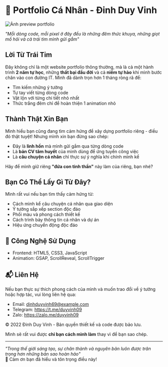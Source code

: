 # 💖 Portfolio Cá Nhân - Đinh Duy Vinh

![Ảnh preview portfolio](https://github.com/user-attachments/assets/8d57f4ae-0d43-4721-a4b1-42f7af2e11f5)

*"Mỗi dòng code, mỗi pixel ở đây đều là những đêm thức khuya, những giọt mồ hôi và cả trái tim mình gửi gắm"*

## Lời Từ Trái Tim

Đây không chỉ là một website portfolio thông thường, mà là cả một hành trình **2 năm tự học**, những **thất bại đầu đời** và cả **niềm tự hào** khi mình bước chân vào con đường IT. Mình đã dành trọn hơn 1 tháng ròng rã để:
- Tìm kiếm những ý tưởng
- Tự tay viết từng dòng code
- Vật lộn với từng chi tiết nhỏ nhất
- Thức trắng đêm chỉ để hoàn thiện 1 animation nhỏ

## Thành Thật Xin Bạn
Mình hiểu bạn cũng đang tìm cảm hứng để xây dựng portfolio riêng - điều đó thật tuyệt! Nhưng mình xin bạn đừng sao chép:
- Đây là **linh hồn** mà mình gửi gắm qua từng dòng code
- Là **bản CV tâm huyết** của mình dùng để ứng tuyển công việc
- Là **câu chuyện cá nhân** chỉ thực sự ý nghĩa khi chính mình kể

Hãy để mình giữ riêng **"đứa con tinh thần"** này làm của riêng, bạn nhé?

## Bạn Có Thể Lấy Gì Từ Đây?
Mình rất vui nếu bạn tìm thấy cảm hứng từ:
- Cách mình kể câu chuyện cá nhân qua giao diện
- Ý tưởng sắp xếp section độc đáo
- Phối màu và phong cách thiết kế
- Cách trình bày thông tin cá nhân và dự án
- Hiệu ứng chuyển động độc đáo

## 🔧 Công Nghệ Sử Dụng
- Frontend: HTML5, CSS3, JavaScript
- Animation: GSAP, ScrollReveal, ScrollTrigger

## 📬 Liên Hệ
Nếu bạn thực sự thích phong cách của mình và muốn trao đổi về ý tưởng hoặc hợp tác, vui lòng liên hệ qua:
- Email: dinhduyvinh69@example.com
- Telegram: https://t.me/duyvinh09
- Zalo: https://zalo.me/duyvinh09

© 2022 Đinh Duy Vinh - Bản quyền thiết kế và code được bảo lưu.

Mình sẽ rất vui được **chỉ bạn cách mình làm** thay vì để bạn sao chép.

---

_"Trong thế giới sáng tạo, sự chân thành và nguyên bản luôn được trân trọng hơn những bản sao hoàn hảo"_  
💌 Cảm ơn bạn đã hiểu và tôn trọng điều này!

